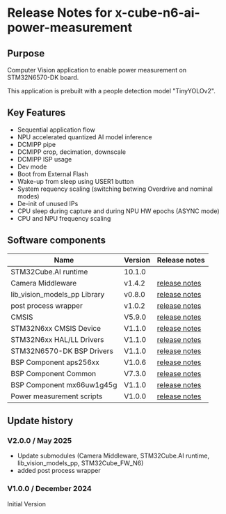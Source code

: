 # Release Notes for x-cube-n6-ai-power-measurement

## Purpose

Computer Vision application to enable power measurement on STM32N6570-DK board.

This application is prebuilt with a people detection model "TinyYOLOv2".

## Key Features

- Sequential application flow
- NPU accelerated quantized AI model inference
- DCMIPP pipe
- DCMIPP crop, decimation, downscale
- DCMIPP ISP usage
- Dev mode
- Boot from External Flash
- Wake-up from sleep using USER1 button
- System requency scaling (switching betwing Overdrive and nominal modes)
- De-init of unused IPs
- CPU sleep during capture and during NPU HW epochs (ASYNC mode)
- CPU and NPU frequency scaling

## Software components

| Name                          | Version             | Release notes
|-----                          | -------             | -------------
| STM32Cube.AI runtime          | 10.1.0              | 
| Camera Middleware             | v1.4.2              | [release notes](Lib/Camera_Middleware/Release_Notes.html)
| lib_vision_models_pp Library  | v0.8.0              | [release notes](Lib/lib_vision_models_pp/lib_vision_models_pp/README.md)
| post process wrapper          | v1.0.2              | [release notes](Lib/ai-postprocessing-wrapper/Release_Notes.html)
| CMSIS                         | V5.9.0              | [release notes](STM32Cube_FW_N6/Drivers/CMSIS/Documentation/index.html)
| STM32N6xx CMSIS Device        | V1.1.0              | [release notes](STM32Cube_FW_N6/Drivers/CMSIS/Device/ST/STM32N6xx/Release_Notes.html)
| STM32N6xx HAL/LL Drivers      | V1.1.0              | [release notes](STM32Cube_FW_N6/Drivers/STM32N6xx_HAL_Driver/Release_Notes.html)
| STM32N6570-DK BSP Drivers     | V1.1.0              | [release notes](STM32Cube_FW_N6/Drivers/BSP/STM32N6570-DK/Release_Notes.html)
| BSP Component aps256xx        | V1.0.6              | [release notes](STM32Cube_FW_N6/Drivers/BSP/Components/aps256xx/Release_Notes.html)
| BSP Component Common          | V7.3.0              | [release notes](STM32Cube_FW_N6/Drivers/BSP/Components/Common/Release_Notes.html)
| BSP Component mx66uw1g45g     | V1.1.0              | [release notes](STM32Cube_FW_N6/Drivers/BSP/Components/mx66uw1g45g/Release_Notes.html)
| Power measurement scripts     | V1.0.0              | [release notes](Utilities/pwr_scripts/Release_Notes.md)

## Update history

### V2.0.0 / May 2025

- Update submodules (Camera Middleware, STM32Cube.AI runtime, lib_vision_models_pp, STM32Cube_FW_N6)
- added post process wrapper

### V1.0.0 / December 2024

Initial Version
